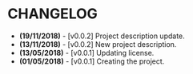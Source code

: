 # CHANGELOG #

* **(19/11/2018)** - [v0.0.2] Project description update.
* **(13/11/2018)** - [v0.0.2] New project description.
* **(13/05/2018)** - [v0.0.1] Updating license.
* **(01/05/2018)** - [v0.0.1] Creating the project.
